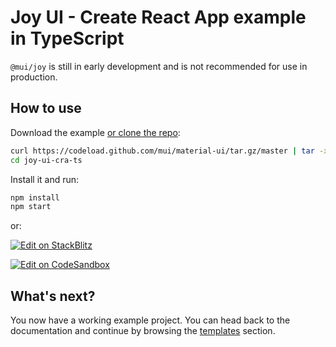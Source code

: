 # Joy UI - Create React App example in TypeScript

`@mui/joy` is still in early development and is not recommended for use in production.

## How to use

Download the example [or clone the repo](https://github.com/mui/material-ui):

<!-- #default-branch-switch -->

```bash
curl https://codeload.github.com/mui/material-ui/tar.gz/master | tar -xz --strip=2 material-ui-master/examples/joy-ui-cra-ts
cd joy-ui-cra-ts
```

Install it and run:

```bash
npm install
npm start
```

or:

<!-- #default-branch-switch -->

[![Edit on StackBlitz](https://developer.stackblitz.com/img/open_in_stackblitz.svg)](https://stackblitz.com/github/mui/material-ui/tree/master/examples/joy-ui-cra-ts)

[![Edit on CodeSandbox](https://codesandbox.io/static/img/play-codesandbox.svg)](https://codesandbox.io/p/sandbox/github/mui/material-ui/tree/master/examples/joy-ui-cra-ts)

## What's next?

<!-- #default-branch-switch -->

You now have a working example project.
You can head back to the documentation and continue by browsing the [templates](https://v5.mui.com/joy-ui/getting-started/templates/) section.
